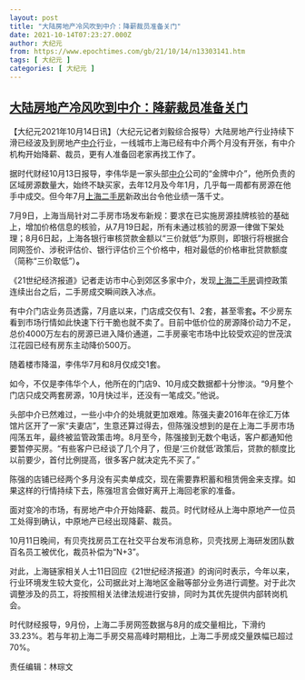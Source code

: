 ```yaml
---
layout: post
title: "大陆房地产冷风吹到中介：降薪裁员准备关门"
date: 2021-10-14T07:23:27.000Z
author: 大纪元
from: https://www.epochtimes.com/gb/21/10/14/n13303141.htm
tags: [ 大纪元 ]
categories: [ 大纪元 ]
---
```

<!--1634196207000-->
[大陆房地产冷风吹到中介：降薪裁员准备关门](https://www.epochtimes.com/gb/21/10/14/n13303141.htm)
------

<div>
<p>【大纪元2021年10月14日讯】（大纪元记者刘毅综合报导）大陆房地产行业持续下滑已经波及到房地产<a href="https://www.epochtimes.com/gb/tag/%E4%B8%AD%E4%BB%8B.html">中介</a>行业，一线城市上海已经有中介两个月没有开张，有中介机构开始降薪、裁员，更有人准备回老家再找工作了。</p><p>据时代财经10月13日报导，李伟华是一家头部<a href="https://www.epochtimes.com/gb/tag/%E4%B8%AD%E4%BB%8B.html">中介</a>公司的“金牌中介”，他所负责的区域房源数量大，始终不缺买家，去年12月及今年1月，几乎每一周都有房源在他手中成交。但今年7月<a href="https://www.epochtimes.com/gb/tag/%E4%B8%8A%E6%B5%B7%E4%BA%8C%E6%89%8B%E6%88%BF.html">上海二手房</a>新政出台令他业绩一落千丈。</p><p>7月9日，上海当局针对二手房市场发布新规：要求在已实施房源挂牌核验的基础上，增加价格信息的核验，从7月19日起，所有未通过核验的房源一律做下架处理；8月6日起，上海各银行审核贷款金额以“三价就低”为原则，即银行将根据合同网签价、涉税评估价、银行评估价三个价格中，相对最低的价格审批贷款额度（简称“三价取低”）<strong>。</strong></p><p>《21世纪经济报道》记者走访市中心到郊区多家中介，发现<a href="https://www.epochtimes.com/gb/tag/%E4%B8%8A%E6%B5%B7%E4%BA%8C%E6%89%8B%E6%88%BF.html">上海二手房</a>调控政策连续出台之后，二手房成交瞬间跌入冰点。</p><p>有中介门店业务员透露，7月底以来，门店成交仅有1、2套，甚至零套<strong>。</strong>不少房东看到市场行情如此快速下行干脆也就不卖了。目前中低价位的房源降价动力不足，总价4000万左右的房源已进入降价通道，二手房豪宅市场中比较受欢迎的世茂滨江花园已经有房东主动降价500万。</p><p>随着楼市降温，李伟华7月和8月仅成交1套。</p><p>如今，不仅是李伟华个人，他所在的门店9、10月成交数据都十分惨淡。“9月整个门店只成交两套房源，10月快过半，还没有一笔成交。”他说。</p><p>头部中介已然难过，一些小中介的处境就更加艰难。陈强夫妻2016年在徐汇万体馆片区开了一家“夫妻店”，生意还算过得去，但陈强没想到的是在上海二手房市场闯荡五年，最终被监管政策击垮。8月至今，陈强接到无数个电话，客户都通知他要暂停买房。“有些客户已经谈了几个月了，但是‘三价就低’政策后，贷款的额度比以前要少，首付比例提高，很多客户就决定先不买了。”</p><p>陈强的店铺已经两个多月没有买卖单成交，现在需要靠积蓄和租赁佣金来支撑。如果这样的行情持续下去，陈强坦言会做好离开上海回老家的准备。</p><p>面对变冷的市场，有房地产中介开始降薪、裁员。时代财经从上海中原地产一位员工处得到确认，中原地产已经出现降薪、裁员。</p><p>10月11日晚间，有贝壳找房员工在社交平台发布消息称，贝壳找房上海研发团队数百名员工被优化，裁员补偿为“N+3”。</p><p>对此，上海链家相关人士11日回应《21世纪经济报道》的询问时表示，今年以来，行业环境发生较大变化，公司据此对上海地区金融等部分业务进行调整。对于此次调整涉及的员工，将按照相关法律法规进行安排，同时为其优先提供内部转岗机会。</p><p>时代财经报导，9月份，上海二手房网签数据与8月的成交量相比，下滑约33.23%。若与年初上海二手房交易高峰时期相比，上海二手房成交量跌幅已超过70%。</p><p>责任编辑：林琮文</p>
</div>
